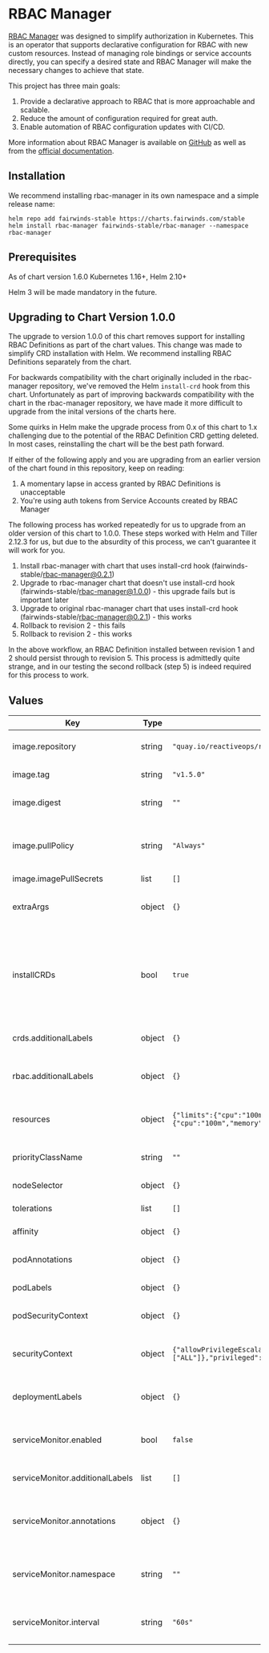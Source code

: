 # RBAC Manager

[RBAC Manager](https://fairwindsops.github.io/rbac-manager/) was designed to simplify authorization in Kubernetes. This is an operator that supports declarative configuration for RBAC with new custom resources. Instead of managing role bindings or service accounts directly, you can specify a desired state and RBAC Manager will make the necessary changes to achieve that state.

This project has three main goals:

1. Provide a declarative approach to RBAC that is more approachable and scalable.
2. Reduce the amount of configuration required for great auth.
3. Enable automation of RBAC configuration updates with CI/CD.

More information about RBAC Manager is available on [GitHub](https://github.com/FairwindsOps/rbac-manager) as well as from the [official documentation](https://fairwindsops.github.io/rbac-manager/).

## Installation

We recommend installing rbac-manager in its own namespace and a simple release name:

```
helm repo add fairwinds-stable https://charts.fairwinds.com/stable
helm install rbac-manager fairwinds-stable/rbac-manager --namespace rbac-manager
```

## Prerequisites

As of chart version 1.6.0 Kubernetes 1.16+, Helm 2.10+

Helm 3 will be made mandatory in the future.

## Upgrading to Chart Version 1.0.0

The upgrade to version 1.0.0 of this chart removes support for installing RBAC Definitions as part of the chart values. This change was made to simplify CRD installation with Helm. We recommend installing RBAC Definitions separately from the chart.

For backwards compatibility with the chart originally included in the rbac-manager repository, we've removed the Helm `install-crd` hook from this chart. Unfortunately as part of improving backwards compatibility with the chart in the rbac-manager repository, we have made it more difficult to upgrade from the inital versions of the charts here.

Some quirks in Helm make the upgrade process from 0.x of this chart to 1.x challenging due to the potential of the RBAC Definition CRD getting deleted. In most cases, reinstalling the chart will be the best path forward.

If either of the following apply and you are upgrading from an earlier version of the chart found in this repository, keep on reading:

1. A momentary lapse in access granted by RBAC Definitions is unacceptable
2. You're using auth tokens from Service Accounts created by RBAC Manager

The following process has worked repeatedly for us to upgrade from an older version of this chart to 1.0.0. These steps worked with Helm and Tiller 2.12.3 for us, but due to the absurdity of this process, we can't guarantee it will work for you.

1. Install rbac-manager with chart that uses install-crd hook (fairwinds-stable/rbac-manager@0.2.1)
2. Upgrade to rbac-manager chart that doesn't use install-crd hook (fairwinds-stable/rbac-manager@1.0.0) - this upgrade fails but is important later
3. Upgrade to original rbac-manager chart that uses install-crd hook (fairwinds-stable/rbac-manager@0.2.1) - this works
4. Rollback to revision 2 - this fails
5. Rollback to revision 2 - this works

In the above workflow, an RBAC Definition installed between revision 1 and 2 should persist through to revision 5. This process is admittedly quite strange, and in our testing the second rollback (step 5) is indeed required for this process to work.

## Values

| Key | Type | Default | Description |
|-----|------|---------|-------------|
| image.repository | string | `"quay.io/reactiveops/rbac-manager"` | The image to run for rbac manager |
| image.tag | string | `"v1.5.0"` | The tag of the image to run |
| image.digest | string | `""` | The digest of the image to run |
| image.pullPolicy | string | `"Always"` | The image pullPolicy. Recommend not changing this |
| image.imagePullSecrets | list | `[]` |  |
| extraArgs | object | `{}` | A map of flag=value to pass to rbac-manager |
| installCRDs | bool | `true` | If true, install and upgrade CRDs. See the Helm documentation for [best practices regarding CRDs](https://helm.sh/docs/chart_best_practices/custom_resource_definitions/#install-a-crd-declaration-before-using-the-resource). |
| crds.additionalLabels | object | `{}` | add additional labels to the installed CRDs |
| rbac.additionalLabels | object | `{}` | add additional labels to the installed RBAC resources |
| resources | object | `{"limits":{"cpu":"100m","memory":"128Mi"},"requests":{"cpu":"100m","memory":"128Mi"}}` | A resources block for the rbac-manager pods |
| priorityClassName | string | `""` | The name of a priorityClass to use |
| nodeSelector | object | `{}` | Deployment nodeSelector |
| tolerations | list | `[]` | Deployment tolerations |
| affinity | object | `{}` | Deployment affinity |
| podAnnotations | object | `{}` | Annotations to apply to the pods |
| podLabels | object | `{}` | Labels to apply to the pod |
| podSecurityContext | object | `{}` | securityContext to apply to the whole pod |
| securityContext | object | `{"allowPrivilegeEscalation":false,"capabilities":{"drop":["ALL"]},"privileged":false,"readOnlyRootFilesystem":true,"runAsNonRoot":true}` | securityContext to apply to the rbac-manager container |
| deploymentLabels | object | `{}` | Labels to apply to the Deployment resource |
| serviceMonitor.enabled | bool | `false` | If true, a ServiceMonitor will be created for Prometheus |
| serviceMonitor.additionalLabels | list | `[]` | Additional labels to ServiceMonitor |
| serviceMonitor.annotations | object | `{}` | Annotations to apply to the serviceMonitor and headless service |
| serviceMonitor.namespace | string | `""` | The namespace to deploy the serviceMonitor into |
| serviceMonitor.interval | string | `"60s"` | How often to scrape the metrics endpoint |
